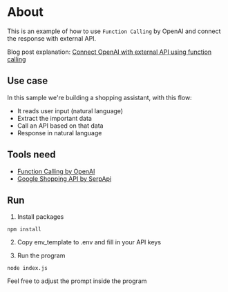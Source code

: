 # About
This is an example of how to use `Function Calling` by OpenAI and connect the response with external API.

Blog post explanation: [Connect OpenAI with external API using function calling](https://serpapi.com/blog/connect-openai-with-external-apis-with-function-calling)

## Use case
In this sample we're building a shopping assistant, with this flow: 
- It reads user input (natural language)
- Extract the important data
- Call an API based on that data
- Response in natural language

## Tools need
- [Function Calling by OpenAI](https://platform.openai.com/docs/guides/function-calling)
- [Google Shopping API by SerpApi](https://serpapi.com/google-shopping-api)

## Run
1. Install packages 
```
npm install
```

2. Copy env_template to .env and fill in your API keys

3. Run the program
```
node index.js
```

Feel free to adjust the prompt inside the program

